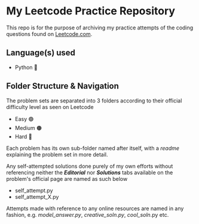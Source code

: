 # My Leetcode Practice Repository

This repo is for the purpose of archiving my practice attempts of the coding questions found on [Leetcode.com](https://leetcode.com/).

## Language(s) used
* Python :snake:

## Folder Structure & Navigation
The problem sets are separated into 3 folders according to their official difficulty level as seen on Leetcode
- Easy :green_circle:
- Medium :orange_circle:
- Hard :red_circle:

Each problem has its own sub-folder named after itself, with a _readme_ explaining the problem set in more detail.

Any self-attempted solutions done purely of my own efforts without referencing neither the ***Editorial*** nor ***Solutions*** tabs available on the problem's official page are named as such below
- self_attempt.py
- self_attempt_X.py

Attempts made with reference to any online resources are named in any fashion, e.g. _model\_answer.py_, _creative\_soln.py_, _cool\_soln_.py etc.
